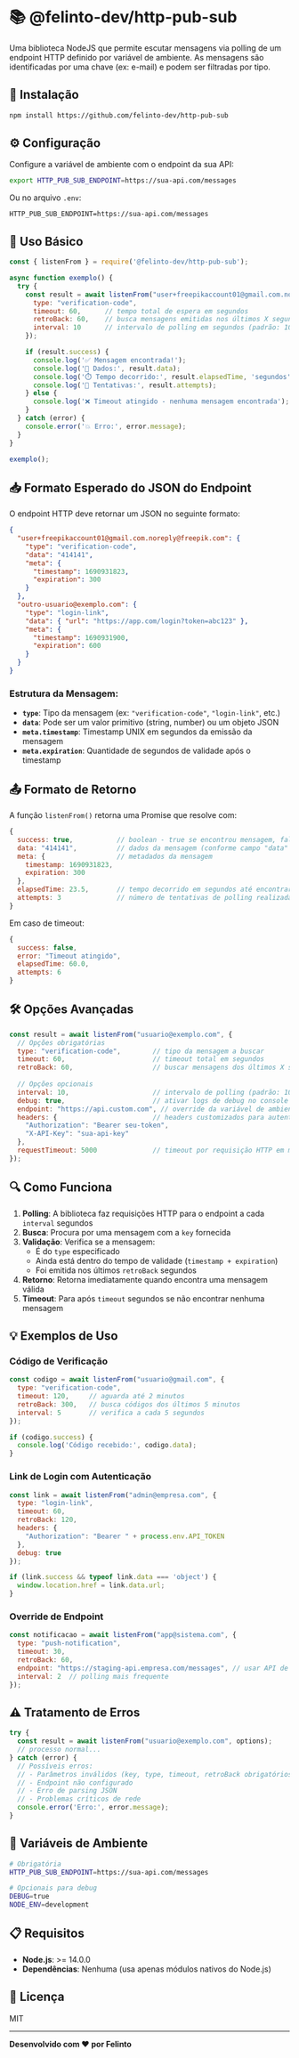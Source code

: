 # 📚 @felinto-dev/http-pub-sub

Uma biblioteca NodeJS que permite escutar mensagens via polling de um endpoint HTTP definido por variável de ambiente. As mensagens são identificadas por uma chave (ex: e-mail) e podem ser filtradas por tipo.

## 🚀 Instalação

```bash
npm install https://github.com/felinto-dev/http-pub-sub
```

## ⚙️ Configuração

Configure a variável de ambiente com o endpoint da sua API:

```bash
export HTTP_PUB_SUB_ENDPOINT=https://sua-api.com/messages
```

Ou no arquivo `.env`:
```env
HTTP_PUB_SUB_ENDPOINT=https://sua-api.com/messages
```

## 📖 Uso Básico

```javascript
const { listenFrom } = require('@felinto-dev/http-pub-sub');

async function exemplo() {
  try {
    const result = await listenFrom("user+freepikaccount01@gmail.com.noreply@freepik.com", {
      type: "verification-code",
      timeout: 60,      // tempo total de espera em segundos
      retroBack: 60,    // busca mensagens emitidas nos últimos X segundos
      interval: 10      // intervalo de polling em segundos (padrão: 10)
    });

    if (result.success) {
      console.log('✅ Mensagem encontrada!');
      console.log('📄 Dados:', result.data);
      console.log('⏱️ Tempo decorrido:', result.elapsedTime, 'segundos');
      console.log('🔄 Tentativas:', result.attempts);
    } else {
      console.log('❌ Timeout atingido - nenhuma mensagem encontrada');
    }
  } catch (error) {
    console.error('💥 Erro:', error.message);
  }
}

exemplo();
```

## 📥 Formato Esperado do JSON do Endpoint

O endpoint HTTP deve retornar um JSON no seguinte formato:

```json
{
  "user+freepikaccount01@gmail.com.noreply@freepik.com": {
    "type": "verification-code",
    "data": "414141",
    "meta": {
      "timestamp": 1690931823,
      "expiration": 300
    }
  },
  "outro-usuario@exemplo.com": {
    "type": "login-link",
    "data": { "url": "https://app.com/login?token=abc123" },
    "meta": {
      "timestamp": 1690931900,
      "expiration": 600
    }
  }
}
```

### Estrutura da Mensagem:
- **`type`**: Tipo da mensagem (ex: `"verification-code"`, `"login-link"`, etc.)
- **`data`**: Pode ser um valor primitivo (string, number) ou um objeto JSON
- **`meta.timestamp`**: Timestamp UNIX em segundos da emissão da mensagem
- **`meta.expiration`**: Quantidade de segundos de validade após o timestamp

## 📤 Formato de Retorno

A função `listenFrom()` retorna uma Promise que resolve com:

```javascript
{
  success: true,           // boolean - true se encontrou mensagem, false se timeout
  data: "414141",          // dados da mensagem (conforme campo "data" do JSON)
  meta: {                  // metadados da mensagem
    timestamp: 1690931823,
    expiration: 300
  },
  elapsedTime: 23.5,       // tempo decorrido em segundos até encontrar
  attempts: 3              // número de tentativas de polling realizadas
}
```

Em caso de timeout:
```javascript
{
  success: false,
  error: "Timeout atingido",
  elapsedTime: 60.0,
  attempts: 6
}
```

## 🛠️ Opções Avançadas

```javascript
const result = await listenFrom("usuario@exemplo.com", {
  // Opções obrigatórias
  type: "verification-code",        // tipo da mensagem a buscar
  timeout: 60,                      // timeout total em segundos
  retroBack: 60,                    // buscar mensagens dos últimos X segundos
  
  // Opções opcionais
  interval: 10,                     // intervalo de polling (padrão: 10s, mínimo: 1s)
  debug: true,                      // ativar logs de debug no console
  endpoint: "https://api.custom.com", // override da variável de ambiente
  headers: {                        // headers customizados para autenticação
    "Authorization": "Bearer seu-token",
    "X-API-Key": "sua-api-key"
  },
  requestTimeout: 5000              // timeout por requisição HTTP em ms (padrão: 5000)
});
```

## 🔍 Como Funciona

1. **Polling**: A biblioteca faz requisições HTTP para o endpoint a cada `interval` segundos
2. **Busca**: Procura por uma mensagem com a `key` fornecida
3. **Validação**: Verifica se a mensagem:
   - É do `type` especificado
   - Ainda está dentro do tempo de validade (`timestamp + expiration`)
   - Foi emitida nos últimos `retroBack` segundos
4. **Retorno**: Retorna imediatamente quando encontra uma mensagem válida
5. **Timeout**: Para após `timeout` segundos se não encontrar nenhuma mensagem

## 💡 Exemplos de Uso

### Código de Verificação
```javascript
const codigo = await listenFrom("usuario@gmail.com", {
  type: "verification-code",
  timeout: 120,     // aguarda até 2 minutos
  retroBack: 300,   // busca códigos dos últimos 5 minutos
  interval: 5       // verifica a cada 5 segundos
});

if (codigo.success) {
  console.log('Código recebido:', codigo.data);
}
```

### Link de Login com Autenticação
```javascript
const link = await listenFrom("admin@empresa.com", {
  type: "login-link",
  timeout: 60,
  retroBack: 120,
  headers: {
    "Authorization": "Bearer " + process.env.API_TOKEN
  },
  debug: true
});

if (link.success && typeof link.data === 'object') {
  window.location.href = link.data.url;
}
```

### Override de Endpoint
```javascript
const notificacao = await listenFrom("app@sistema.com", {
  type: "push-notification",
  timeout: 30,
  retroBack: 60,
  endpoint: "https://staging-api.empresa.com/messages", // usar API de staging
  interval: 2  // polling mais frequente
});
```

## ⚠️ Tratamento de Erros

```javascript
try {
  const result = await listenFrom("usuario@exemplo.com", options);
  // processo normal...
} catch (error) {
  // Possíveis erros:
  // - Parâmetros inválidos (key, type, timeout, retroBack obrigatórios)
  // - Endpoint não configurado
  // - Erro de parsing JSON
  // - Problemas críticos de rede
  console.error('Erro:', error.message);
}
```

## 🔧 Variáveis de Ambiente

```bash
# Obrigatória
HTTP_PUB_SUB_ENDPOINT=https://sua-api.com/messages

# Opcionais para debug
DEBUG=true
NODE_ENV=development
```

## 📋 Requisitos

- **Node.js**: >= 14.0.0
- **Dependências**: Nenhuma (usa apenas módulos nativos do Node.js)

## 📄 Licença

MIT

---

**Desenvolvido com ❤️ por Felinto**